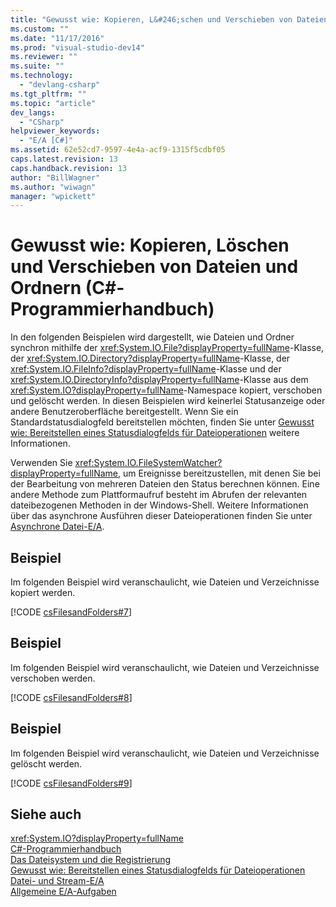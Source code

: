 ```yaml
---
title: "Gewusst wie: Kopieren, L&#246;schen und Verschieben von Dateien und Ordnern (C#-Programmierhandbuch) | Microsoft Docs"
ms.custom: ""
ms.date: "11/17/2016"
ms.prod: "visual-studio-dev14"
ms.reviewer: ""
ms.suite: ""
ms.technology: 
  - "devlang-csharp"
ms.tgt_pltfrm: ""
ms.topic: "article"
dev_langs: 
  - "CSharp"
helpviewer_keywords: 
  - "E/A [C#]"
ms.assetid: 62e52cd7-9597-4e4a-acf9-1315f5cdbf05
caps.latest.revision: 13
caps.handback.revision: 13
author: "BillWagner"
ms.author: "wiwagn"
manager: "wpickett"
---
```

# Gewusst wie: Kopieren, L&#246;schen und Verschieben von Dateien und Ordnern (C#-Programmierhandbuch)
In den folgenden Beispielen wird dargestellt, wie Dateien und Ordner synchron mithilfe der <xref:System.IO.File?displayProperty=fullName>\-Klasse, der <xref:System.IO.Directory?displayProperty=fullName>\-Klasse, der <xref:System.IO.FileInfo?displayProperty=fullName>\-Klasse und der <xref:System.IO.DirectoryInfo?displayProperty=fullName>\-Klasse aus dem <xref:System.IO?displayProperty=fullName>\-Namespace kopiert, verschoben und gelöscht werden.  In diesen Beispielen wird keinerlei Statusanzeige oder andere Benutzeroberfläche bereitgestellt.  Wenn Sie ein Standardstatusdialogfeld bereitstellen möchten, finden Sie unter [Gewusst wie: Bereitstellen eines Statusdialogfelds für Dateioperationen](../../../csharp/programming-guide/file-system/how-to-provide-a-progress-dialog-box-for-file-operations.md) weitere Informationen.  
  
 Verwenden Sie <xref:System.IO.FileSystemWatcher?displayProperty=fullName>, um Ereignisse bereitzustellen, mit denen Sie bei der Bearbeitung von mehreren Dateien den Status berechnen können.  Eine andere Methode zum Plattformaufruf besteht im Abrufen der relevanten dateibezogenen Methoden in der Windows\-Shell.  Weitere Informationen über das asynchrone Ausführen dieser Dateioperationen finden Sie unter [Asynchrone Datei\-E\/A](../Topic/Asynchronous%20File%20I-O.md).  
  
## Beispiel  
 Im folgenden Beispiel wird veranschaulicht, wie Dateien und Verzeichnisse kopiert werden.  
  
 [!CODE [csFilesandFolders#7](../CodeSnippet/VS_Snippets_VBCSharp/csFilesAndFolders#7)]  
  
## Beispiel  
 Im folgenden Beispiel wird veranschaulicht, wie Dateien und Verzeichnisse verschoben werden.  
  
 [!CODE [csFilesandFolders#8](../CodeSnippet/VS_Snippets_VBCSharp/csFilesAndFolders#8)]  
  
## Beispiel  
 Im folgenden Beispiel wird veranschaulicht, wie Dateien und Verzeichnisse gelöscht werden.  
  
 [!CODE [csFilesandFolders#9](../CodeSnippet/VS_Snippets_VBCSharp/csFilesAndFolders#9)]  
  
## Siehe auch  
 <xref:System.IO?displayProperty=fullName>   
 [C\#\-Programmierhandbuch](../../../csharp/programming-guide/index.md)   
 [Das Dateisystem und die Registrierung](../../../csharp/programming-guide/file-system/file-system-and-the-registry.md)   
 [Gewusst wie: Bereitstellen eines Statusdialogfelds für Dateioperationen](../../../csharp/programming-guide/file-system/how-to-provide-a-progress-dialog-box-for-file-operations.md)   
 [Datei\- und Stream\-E\/A](../Topic/File%20and%20Stream%20I-O.md)   
 [Allgemeine E\/A\-Aufgaben](../Topic/Common%20I-O%20Tasks.md)